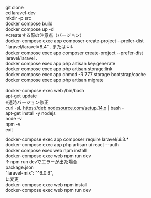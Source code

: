git clone<br>
cd laravel-dev<br>
mkdir -p src<br>
docker compose build<br>
docker compose up -d<br>
※createする際の注意点（バージョン）<br>
docker-compose exec app composer create-project --prefer-dist "laravel/laravel=8.4" . または↓↓<br>
docker compose exec app composer create-project --prefer-dist laravel/laravel .<br>
docker compose exec app php artisan key:generate<br>
docker compose exec app php artisan storage:link<br>
docker compose exec app chmod -R 777 storage bootstrap/cache<br>
docker compose exec app php artisan migrate<br>
<br>
docker-compose exec web /bin/bash<br>
apt-get update<br>
※適時バージョン修正<br>
curl -sL https://deb.nodesource.com/setup_14.x | bash -<br>
apt-get install -y nodejs<br>
node -v<br>
npm -v<br>
exit<br>

docker-compose exec app composer require laravel/ui:3.* <br>
docker-compose exec app php artisan ui react --auth <br>
docker compose exec web npm install <br>
docker-compose exec web npm run dev <br>
↑ npm run devでエラーが出た場合 <br>
package.json <br>
"laravel-mix": "^6.0.6", <br>
に変更 <br>
docker-compose exec web npm install <br>
docker-compose exec web npm run dev <br>
<br>
